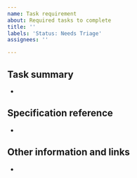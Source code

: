 ```yaml
---
name: Task requirement
about: Required tasks to complete 
title: ''
labels: 'Status: Needs Triage'
assignees: ''

---
```


## Task summary
<!-- A clear and concise description of what the task is. -->
- 


## Specification reference
<!-- Provide a reference to the specification as to what is being implemented. -->
- 



## Other information and links
<!-- Add any other context, existing implementation reference or screenshots about the task here. -->
- 


<!-- Thank you 💪 -->